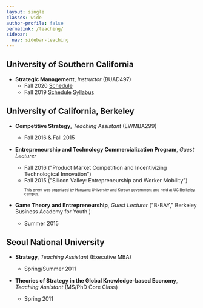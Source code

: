 ```yaml
---
layout: single
classes: wide
author-profile: false
permalink: /teaching/
sidebar:
  nav: sidebar-teaching
---
```

## University of Southern California

+ **Strategic Management**, *Instructor* (BUAD497)
  + Fall 2020 <a href="https://classes.usc.edu/term-20203/course/buad-497/" class="btn btn--info btn--small">Schedule</a>
  + Fall 2019 <a href="https://classes.usc.edu/term-20193/course/buad-497/" class="btn btn--info btn--small">Schedule</a>
  <a href="https://web-app.usc.edu/soc/syllabus/20193/15102.pdf" class="btn btn--warning btn--small">Syllabus</a>

## University of California, Berkeley

+ **Competitive Strategy**, *Teaching Assistant* (EWMBA299)
  + Fall 2016 & Fall 2015

+ **Entrepreneurship and Technology Commercialization Program**, *Guest Lecturer*
  + Fall 2016 ("Product Market Competition and Incentivizing Technological Innovation")
  + Fall 2015 ("Silicon Valley: Entrepreneurship and Worker Mobility")<br /><sub><sub>This event was organized by Hanyang University and Korean government and held at UC Berkeley campus.

+ **Game Theory and Entrepreneurship**, *Guest Lecturer* ("B-BAY," Berkeley Business Academy for Youth )
  + Summer 2015

## Seoul National University

+ **Strategy**, *Teaching Assistant* (Executive MBA)
  + Spring/Summer 2011

+ **Theories of Strategy in the Global Knowledge-based Economy**, *Teaching Assistant* (MS/PhD Core Class)
  + Spring 2011
